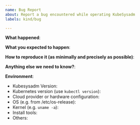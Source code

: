 ```yaml
---
name: Bug Report
about: Report a bug encountered while operating KubeSysadm
labels: kind/bug

---
```


<!-- This form is for bug reports ONLY!

If you're looking for a help then check our [Slack Channel](https://kubesysadm.slack.com) or have a look at our [dev mailing](https://groups.google.com/g/kubesysadm) 
-->

**What happened**:

**What you expected to happen**:

**How to reproduce it (as minimally and precisely as possible)**:


**Anything else we need to know?**:

**Environment**:
- Kubesysadm Version:
- Kubernetes version (use `kubectl version`):
- Cloud provider or hardware configuration:
- OS (e.g. from /etc/os-release):
- Kernel (e.g. `uname -a`):
- Install tools:
- Others:
